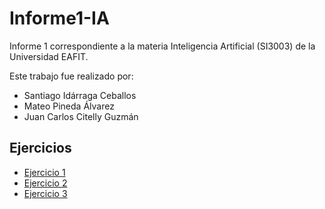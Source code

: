# Informe1-IA
Informe 1 correspondiente a la materia Inteligencia Artificial (SI3003) de la Universidad EAFIT.

Este trabajo fue realizado por:
- Santiago Idárraga Ceballos
- Mateo Pineda Álvarez
- Juan Carlos Citelly Guzmán

## Ejercicios
- [Ejercicio 1](https://github.com/sidarragac/Informe1-IA/tree/main/Ejercicio1)
- [Ejercicio 2](https://github.com/sidarragac/Informe1-IA/tree/main/Ejercicio2)
- [Ejercicio 3](https://github.com/sidarragac/Informe1-IA/tree/main/Ejercicio3)
